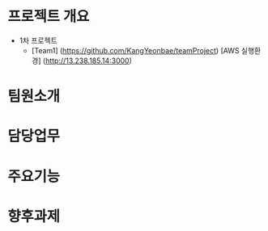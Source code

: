 # 프로젝트 개요
- 1차 프로젝트
  - [Team1] (https://github.com/KangYeonbae/teamProject)
[AWS 실행환경] (http://13.238.185.14:3000)
# 팀원소개
# 담당업무
# 주요기능
# 향후과제
